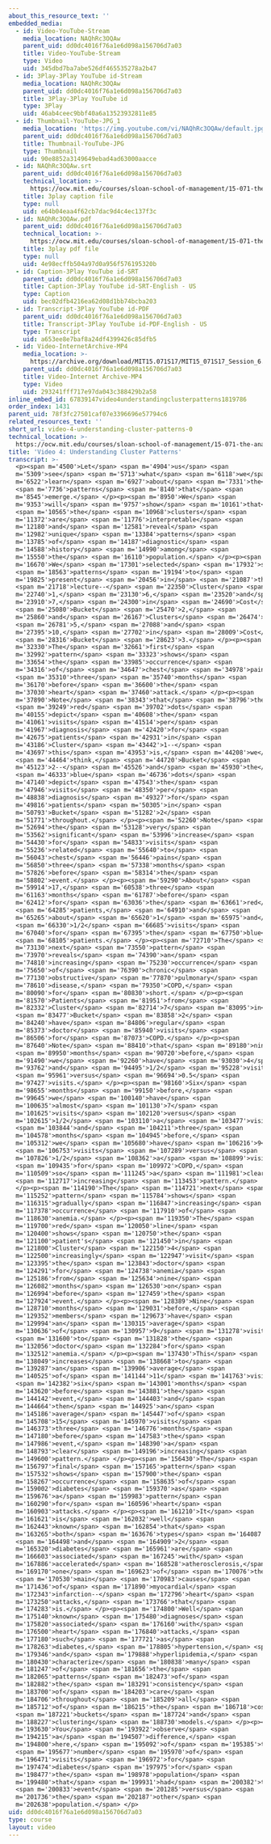 ```yaml
---
about_this_resource_text: ''
embedded_media:
  - id: Video-YouTube-Stream
    media_location: NAQhRc3OQAw
    parent_uid: dd0dc4016f76a1e6d098a156706d7a03
    title: Video-YouTube-Stream
    type: Video
    uid: 345dbd7ba7abe526df465535278a2b47
  - id: 3Play-3Play YouTube id-Stream
    media_location: NAQhRc3OQAw
    parent_uid: dd0dc4016f76a1e6d098a156706d7a03
    title: 3Play-3Play YouTube id
    type: 3Play
    uid: 46ab4ceec9bbf40a6a13523932811e85
  - id: Thumbnail-YouTube-JPG_1
    media_location: 'https://img.youtube.com/vi/NAQhRc3OQAw/default.jpg'
    parent_uid: dd0dc4016f76a1e6d098a156706d7a03
    title: Thumbnail-YouTube-JPG
    type: Thumbnail
    uid: 90e8852a3149649ebad4ad63000aacce
  - id: NAQhRc3OQAw.srt
    parent_uid: dd0dc4016f76a1e6d098a156706d7a03
    technical_location: >-
      https://ocw.mit.edu/courses/sloan-school-of-management/15-071-the-analytics-edge-spring-2017/clustering/predictive-diagnosis-discovering-patterns-for-disease-detection/video-4-understanding-cluster-patterns/video-4-understanding-cluster-patterns-0/NAQhRc3OQAw.srt
    title: 3play caption file
    type: null
    uid: e64b04eaa4f62cb7dac9d4c4ec137f3c
  - id: NAQhRc3OQAw.pdf
    parent_uid: dd0dc4016f76a1e6d098a156706d7a03
    technical_location: >-
      https://ocw.mit.edu/courses/sloan-school-of-management/15-071-the-analytics-edge-spring-2017/clustering/predictive-diagnosis-discovering-patterns-for-disease-detection/video-4-understanding-cluster-patterns/video-4-understanding-cluster-patterns-0/NAQhRc3OQAw.pdf
    title: 3play pdf file
    type: null
    uid: 4e98ecffb504a97d0a956f576195320b
  - id: Caption-3Play YouTube id-SRT
    parent_uid: dd0dc4016f76a1e6d098a156706d7a03
    title: Caption-3Play YouTube id-SRT-English - US
    type: Caption
    uid: bec02dfb4216ea62d08d1bb74bcba203
  - id: Transcript-3Play YouTube id-PDF
    parent_uid: dd0dc4016f76a1e6d098a156706d7a03
    title: Transcript-3Play YouTube id-PDF-English - US
    type: Transcript
    uid: a653ee8e7baf8a24df4399426c85dfb5
  - id: Video-InternetArchive-MP4
    media_location: >-
      https://archive.org/download/MIT15.071S17/MIT15_071S17_Session_6.3.07_300k.mp4
    parent_uid: dd0dc4016f76a1e6d098a156706d7a03
    title: Video-Internet Archive-MP4
    type: Video
    uid: 293241fff717e97da043c388429b2a58
inline_embed_id: 67839147video4understandingclusterpatterns1819786
order_index: 1431
parent_uid: 78f3fc27501caf07e3396696e57794c6
related_resources_text: ''
short_url: video-4-understanding-cluster-patterns-0
technical_location: >-
  https://ocw.mit.edu/courses/sloan-school-of-management/15-071-the-analytics-edge-spring-2017/clustering/predictive-diagnosis-discovering-patterns-for-disease-detection/video-4-understanding-cluster-patterns/video-4-understanding-cluster-patterns-0
title: 'Video 4: Understanding Cluster Patterns'
transcript: >-
  <p><span m='4500'>Let</span> <span m='4904'>us</span> <span
  m='5309'>see</span> <span m='5713'>what</span> <span m='6118'>we</span> <span
  m='6522'>learn</span> <span m='6927'>about</span> <span m='7331'>the</span>
  <span m='7736'>patterns</span> <span m='8140'>that</span> <span
  m='8545'>emerge.</span> </p><p><span m='8950'>We</span> <span
  m='9353'>will</span> <span m='9757'>show</span> <span m='10161'>that</span>
  <span m='10565'>the</span> <span m='10968'>clusters</span> <span
  m='11372'>are</span> <span m='11776'>interpretable</span> <span
  m='12180'>and</span> <span m='12581'>reveal</span> <span
  m='12982'>unique</span> <span m='13384'>patterns</span> <span
  m='13785'>of</span> <span m='14187'>diagnostic</span> <span
  m='14588'>history</span> <span m='14990'>among</span> <span
  m='15550'>the</span> <span m='16110'>population.</span> </p><p><span
  m='16670'>We</span> <span m='17301'>selected</span> <span m='17932'>six</span>
  <span m='18563'>patterns</span> <span m='19194'>to</span> <span
  m='19825'>present</span> <span m='20456'>in</span> <span m='21087'>this</span>
  <span m='21718'>lecture--</span> <span m='22350'>Cluster</span> <span
  m='22740'>1,</span> <span m='23130'>6,</span> <span m='23520'>and</span> <span
  m='23910'>7,</span> <span m='24300'>in</span> <span m='24690'>Cost</span>
  <span m='25080'>Bucket</span> <span m='25470'>2,</span> <span
  m='25860'>and</span> <span m='26167'>Clusters</span> <span m='26474'>4,</span>
  <span m='26781'>5,</span> <span m='27088'>and</span> <span
  m='27395'>10,</span> <span m='27702'>in</span> <span m='28009'>Cost</span>
  <span m='28316'>Bucket</span> <span m='28623'>3.</span> </p><p><span
  m='32330'>The</span> <span m='32661'>first</span> <span
  m='32992'>pattern</span> <span m='33323'>shows</span> <span
  m='33654'>the</span> <span m='33985'>occurrence</span> <span
  m='34316'>of</span> <span m='34647'>chest</span> <span m='34978'>pain</span>
  <span m='35310'>three</span> <span m='35740'>months</span> <span
  m='36170'>before</span> <span m='36600'>the</span> <span
  m='37030'>heart</span> <span m='37460'>attack.</span> </p><p><span
  m='37890'>Note</span> <span m='38343'>that</span> <span m='38796'>the</span>
  <span m='39249'>red</span> <span m='39702'>dots</span> <span
  m='40155'>depict</span> <span m='40608'>the</span> <span
  m='41061'>visits</span> <span m='41514'>per</span> <span
  m='41967'>diagnosis</span> <span m='42420'>for</span> <span
  m='42675'>patients</span> <span m='42931'>in</span> <span
  m='43186'>Cluster</span> <span m='43442'>1--</span> <span
  m='43697'>this</span> <span m='43953'>is,</span> <span m='44208'>we</span>
  <span m='44464'>think,</span> <span m='44720'>Bucket</span> <span
  m='45123'>2--</span> <span m='45526'>and</span> <span m='45930'>the</span>
  <span m='46333'>blue</span> <span m='46736'>dots</span> <span
  m='47140'>depict</span> <span m='47543'>the</span> <span
  m='47946'>visits</span> <span m='48350'>per</span> <span
  m='48838'>diagnosis</span> <span m='49327'>for</span> <span
  m='49816'>patients</span> <span m='50305'>in</span> <span
  m='50793'>Bucket</span> <span m='51282'>2</span> <span
  m='51771'>throughout.</span> </p><p><span m='52260'>Note</span> <span
  m='52694'>the</span> <span m='53128'>very</span> <span
  m='53562'>significant</span> <span m='53996'>increase</span> <span
  m='54430'>for</span> <span m='54833'>visits</span> <span
  m='55236'>related</span> <span m='55640'>to</span> <span
  m='56043'>chest</span> <span m='56446'>pains</span> <span
  m='56850'>three</span> <span m='57338'>months</span> <span
  m='57826'>before</span> <span m='58314'>the</span> <span
  m='58802'>event.</span> </p><p><span m='59290'>About</span> <span
  m='59914'>17,</span> <span m='60538'>three</span> <span
  m='61163'>months</span> <span m='61787'>before</span> <span
  m='62412'>for</span> <span m='63036'>the</span> <span m='63661'>red</span>
  <span m='64285'>patients,</span> <span m='64910'>and</span> <span
  m='65265'>about</span> <span m='65620'>1</span> <span m='65975'>and</span>
  <span m='66330'>1/2</span> <span m='66685'>visits</span> <span
  m='67040'>for</span> <span m='67395'>the</span> <span m='67750'>blue</span>
  <span m='68105'>patients.</span> </p><p><span m='72710'>The</span> <span
  m='73130'>next</span> <span m='73550'>pattern</span> <span
  m='73970'>reveals</span> <span m='74390'>an</span> <span
  m='74810'>increasing</span> <span m='75230'>occurrence</span> <span
  m='75650'>of</span> <span m='76390'>chronic</span> <span
  m='77130'>obstructive</span> <span m='77870'>pulmonary</span> <span
  m='78610'>disease,</span> <span m='79350'>COPD,</span> <span
  m='80090'>for</span> <span m='80830'>short.</span> </p><p><span
  m='81570'>Patients</span> <span m='81951'>from</span> <span
  m='82332'>Cluster</span> <span m='82714'>7</span> <span m='83095'>in</span>
  <span m='83477'>Bucket</span> <span m='83858'>2</span> <span
  m='84240'>have</span> <span m='84806'>regular</span> <span
  m='85373'>doctor</span> <span m='85940'>visits</span> <span
  m='86506'>for</span> <span m='87073'>COPD.</span> </p><p><span
  m='87640'>Note</span> <span m='88410'>that</span> <span m='89180'>nine</span>
  <span m='89950'>months</span> <span m='90720'>before,</span> <span
  m='91490'>we</span> <span m='92260'>have</span> <span m='93030'>4</span> <span
  m='93762'>and</span> <span m='94495'>1/2</span> <span m='95228'>visits</span>
  <span m='95961'>versus</span> <span m='96694'>0.5</span> <span
  m='97427'>visits.</span> </p><p><span m='98160'>Six</span> <span
  m='98655'>months</span> <span m='99150'>before,</span> <span
  m='99645'>we</span> <span m='100140'>have</span> <span
  m='100635'>almost</span> <span m='101130'>7</span> <span
  m='101625'>visits</span> <span m='102120'>versus</span> <span
  m='102615'>1/2</span> <span m='103110'>a</span> <span m='103477'>visit,</span>
  <span m='103844'>and</span> <span m='104211'>three</span> <span
  m='104578'>months</span> <span m='104945'>before,</span> <span
  m='105312'>we</span> <span m='105680'>have</span> <span m='106216'>9</span>
  <span m='106753'>visits</span> <span m='107289'>versus</span> <span
  m='107826'>1/2</span> <span m='108362'>a</span> <span m='108899'>visit</span>
  <span m='109435'>for</span> <span m='109972'>COPD,</span> <span
  m='110509'>so</span> <span m='111245'>a</span> <span m='111981'>clear</span>
  <span m='112717'>increasing</span> <span m='113453'>pattern.</span>
  </p><p><span m='114190'>The</span> <span m='114721'>next</span> <span
  m='115252'>pattern</span> <span m='115784'>shows</span> <span
  m='116315'>gradually</span> <span m='116847'>increasing</span> <span
  m='117378'>occurrence</span> <span m='117910'>of</span> <span
  m='118630'>anemia.</span> </p><p><span m='119350'>The</span> <span
  m='119700'>red</span> <span m='120050'>line</span> <span
  m='120400'>shows</span> <span m='120750'>the</span> <span
  m='121100'>patient's</span> <span m='121450'>in</span> <span
  m='121800'>Cluster</span> <span m='122150'>4</span> <span
  m='122500'>increasingly</span> <span m='122947'>visit</span> <span
  m='123395'>the</span> <span m='123843'>doctor</span> <span
  m='124291'>for</span> <span m='124738'>anemia</span> <span
  m='125186'>from</span> <span m='125634'>nine</span> <span
  m='126082'>months</span> <span m='126530'>on</span> <span
  m='126994'>before</span> <span m='127459'>the</span> <span
  m='127924'>event.</span> </p><p><span m='128389'>Nine</span> <span
  m='128710'>months</span> <span m='129031'>before,</span> <span
  m='129352'>members</span> <span m='129673'>have</span> <span
  m='129994'>an</span> <span m='130315'>average</span> <span
  m='130636'>of</span> <span m='130957'>9</span> <span m='131278'>visits</span>
  <span m='131600'>to</span> <span m='131828'>the</span> <span
  m='132056'>doctor</span> <span m='132284'>for</span> <span
  m='132512'>anemia.</span> </p><p><span m='137430'>This</span> <span
  m='138049'>increases</span> <span m='138668'>to</span> <span
  m='139287'>an</span> <span m='139906'>average</span> <span
  m='140525'>of</span> <span m='141144'>11</span> <span m='141763'>visits</span>
  <span m='142382'>six</span> <span m='143001'>months</span> <span
  m='143620'>before</span> <span m='143881'>the</span> <span
  m='144142'>event,</span> <span m='144403'>and</span> <span
  m='144664'>then</span> <span m='144925'>an</span> <span
  m='145186'>average</span> <span m='145447'>of</span> <span
  m='145708'>15</span> <span m='145970'>visits</span> <span
  m='146373'>three</span> <span m='146776'>months</span> <span
  m='147180'>before</span> <span m='147583'>the</span> <span
  m='147986'>event,</span> <span m='148390'>a</span> <span
  m='148793'>clear</span> <span m='149196'>increasing</span> <span
  m='149600'>pattern.</span> </p><p><span m='156430'>The</span> <span
  m='156797'>final</span> <span m='157165'>pattern</span> <span
  m='157532'>shows</span> <span m='157900'>the</span> <span
  m='158267'>occurrence</span> <span m='158635'>of</span> <span
  m='159002'>diabetes</span> <span m='159370'>as</span> <span
  m='159676'>a</span> <span m='159983'>pattern</span> <span
  m='160290'>for</span> <span m='160596'>heart</span> <span
  m='160903'>attacks.</span> </p><p><span m='161210'>It</span> <span
  m='161621'>is</span> <span m='162032'>well</span> <span
  m='162443'>known</span> <span m='162854'>that</span> <span
  m='163265'>both</span> <span m='163676'>types</span> <span m='164087'>1</span>
  <span m='164498'>and</span> <span m='164909'>2</span> <span
  m='165320'>diabetes</span> <span m='165961'>are</span> <span
  m='166603'>associated</span> <span m='167245'>with</span> <span
  m='167886'>accelerated</span> <span m='168528'>atherosclerosis,</span> <span
  m='169170'>one</span> <span m='169623'>of</span> <span m='170076'>the</span>
  <span m='170530'>main</span> <span m='170983'>causes</span> <span
  m='171436'>of</span> <span m='171890'>myocardial</span> <span
  m='172343'>infarction--</span> <span m='172796'>heart</span> <span
  m='173250'>attacks,</span> <span m='173766'>that</span> <span
  m='174283'>is.</span> </p><p><span m='174800'>Well</span> <span
  m='175140'>known</span> <span m='175480'>diagnoses</span> <span
  m='175820'>associated</span> <span m='176160'>with</span> <span
  m='176500'>heart</span> <span m='176840'>attacks,</span> <span
  m='177180'>such</span> <span m='177721'>as</span> <span
  m='178263'>diabetes,</span> <span m='178805'>hypertension,</span> <span
  m='179346'>and</span> <span m='179888'>hyperlipidemia,</span> <span
  m='180430'>characterize</span> <span m='180838'>many</span> <span
  m='181247'>of</span> <span m='181656'>the</span> <span
  m='182065'>patterns</span> <span m='182473'>of</span> <span
  m='182882'>the</span> <span m='183291'>consistency</span> <span
  m='183700'>of</span> <span m='184203'>care</span> <span
  m='184706'>throughout</span> <span m='185209'>all</span> <span
  m='185712'>of</span> <span m='186215'>the</span> <span m='186718'>cost</span>
  <span m='187221'>buckets</span> <span m='187724'>and</span> <span
  m='188227'>clustering</span> <span m='188730'>models.</span> </p><p><span
  m='193630'>You</span> <span m='193922'>observe</span> <span
  m='194215'>a</span> <span m='194507'>difference,</span> <span
  m='194800'>here,</span> <span m='195092'>of</span> <span m='195385'>the</span>
  <span m='195677'>number</span> <span m='195970'>of</span> <span
  m='196471'>visits</span> <span m='196972'>for</span> <span
  m='197474'>diabetes</span> <span m='197975'>for</span> <span
  m='198477'>the</span> <span m='198978'>population</span> <span
  m='199480'>that</span> <span m='199931'>had</span> <span m='200382'>the</span>
  <span m='200833'>event</span> <span m='201285'>versus</span> <span
  m='201736'>the</span> <span m='202187'>other</span> <span
  m='202638'>population.</span> </p>
uid: dd0dc4016f76a1e6d098a156706d7a03
type: course
layout: video
---
```

